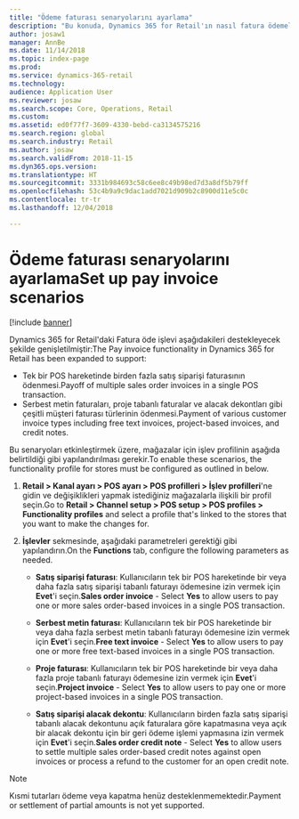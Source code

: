 ```yaml
---
title: "Ödeme faturası senaryolarını ayarlama"
description: "Bu konuda, Dynamics 365 for Retail'ın nasıl fatura ödemeleriyle ilgili çeşitli senaryoları destekleyecek şekilde yapılandırılacağı açıklanmaktadır."
author: josaw1
manager: AnnBe
ms.date: 11/14/2018
ms.topic: index-page
ms.prod: 
ms.service: dynamics-365-retail
ms.technology: 
audience: Application User
ms.reviewer: josaw
ms.search.scope: Core, Operations, Retail
ms.custom: 
ms.assetid: ed0f77f7-3609-4330-bebd-ca3134575216
ms.search.region: global
ms.search.industry: Retail
ms.author: josaw
ms.search.validFrom: 2018-11-15
ms.dyn365.ops.version: 
ms.translationtype: HT
ms.sourcegitcommit: 3331b984693c58c6ee8c49b98ed7d3a8df5b79ff
ms.openlocfilehash: 53c4b9a9c9dac1add7021d909b2c8900d11e5c0c
ms.contentlocale: tr-tr
ms.lasthandoff: 12/04/2018

---
```

# <a name="set-up-pay-invoice-scenarios"></a><span data-ttu-id="10fde-103">Ödeme faturası senaryolarını ayarlama</span><span class="sxs-lookup"><span data-stu-id="10fde-103">Set up pay invoice scenarios</span></span>

[!include [banner](includes/banner.md)]

<span data-ttu-id="10fde-104">Dynamics 365 for Retail'daki Fatura öde işlevi aşağıdakileri destekleyecek şekilde genişletilmiştir:</span><span class="sxs-lookup"><span data-stu-id="10fde-104">The Pay invoice functionality in Dynamics 365 for Retail has been expanded to support:</span></span>
- <span data-ttu-id="10fde-105">Tek bir POS hareketinde birden fazla satış siparişi faturasının ödenmesi.</span><span class="sxs-lookup"><span data-stu-id="10fde-105">Payoff of multiple sales order invoices in a single POS transaction.</span></span>
- <span data-ttu-id="10fde-106">Serbest metin faturaları, proje tabanlı faturalar ve alacak dekontları gibi çeşitli müşteri faturası türlerinin ödenmesi.</span><span class="sxs-lookup"><span data-stu-id="10fde-106">Payment of various customer invoice types including free text invoices, project-based invoices, and credit notes.</span></span>

<span data-ttu-id="10fde-107">Bu senaryoları etkinleştirmek üzere, mağazalar için işlev profilinin aşağıda belirtildiği gibi yapılandırılması gerekir.</span><span class="sxs-lookup"><span data-stu-id="10fde-107">To enable these scenarios, the functionality profile for stores must be configured as outlined in below.</span></span>  

1. <span data-ttu-id="10fde-108">**Retail > Kanal ayarı > POS ayarı > POS profilleri > İşlev profilleri**'ne gidin ve değişiklikleri yapmak istediğiniz mağazalarla ilişkili bir profil seçin.</span><span class="sxs-lookup"><span data-stu-id="10fde-108">Go to **Retail > Channel setup > POS setup > POS profiles > Functionality profiles** and select a profile that's linked to the stores that you want to make the changes for.</span></span>

1. <span data-ttu-id="10fde-109">**İşlevler** sekmesinde, aşağıdaki parametreleri gerektiği gibi yapılandırın.</span><span class="sxs-lookup"><span data-stu-id="10fde-109">On the **Functions** tab, configure the following parameters as needed.</span></span>

    - <span data-ttu-id="10fde-110">**Satış siparişi faturası**: Kullanıcıların tek bir POS hareketinde bir veya daha fazla satış siparişi tabanlı faturayı ödemesine izin vermek için **Evet**'i seçin.</span><span class="sxs-lookup"><span data-stu-id="10fde-110">**Sales order invoice** - Select **Yes** to allow users to pay one or more sales order-based invoices in a single POS transaction.</span></span>

    - <span data-ttu-id="10fde-111">**Serbest metin faturası**: Kullanıcıların tek bir POS hareketinde bir veya daha fazla serbest metin tabanlı faturayı ödemesine izin vermek için **Evet**'i seçin.</span><span class="sxs-lookup"><span data-stu-id="10fde-111">**Free text invoice** - Select **Yes** to allow users to pay one or more free text-based invoices in a single POS transaction.</span></span>

    - <span data-ttu-id="10fde-112">**Proje faturası**: Kullanıcıların tek bir POS hareketinde bir veya daha fazla proje tabanlı faturayı ödemesine izin vermek için **Evet**'i seçin.</span><span class="sxs-lookup"><span data-stu-id="10fde-112">**Project invoice** - Select **Yes** to allow users to pay one or more project-based invoices in a single POS transaction.</span></span>

    - <span data-ttu-id="10fde-113">**Satış siparişi alacak dekontu**: Kullanıcıların birden fazla satış siparişi tabanlı alacak dekontunu açık faturalara göre kapatmasına veya açık bir alacak dekontu için bir geri ödeme işlemi yapmasına izin vermek için **Evet**'i seçin.</span><span class="sxs-lookup"><span data-stu-id="10fde-113">**Sales order credit note** - Select **Yes** to allow users to settle multiple sales order-based credit notes against open invoices or process a refund to the customer for an open credit note.</span></span>

> [!NOTE]
> <span data-ttu-id="10fde-114">Kısmi tutarları ödeme veya kapatma henüz desteklenmemektedir.</span><span class="sxs-lookup"><span data-stu-id="10fde-114">Payment or settlement of partial amounts is not yet supported.</span></span>

